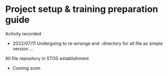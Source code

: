 # Project setup & training preparation guide

Activity recorded
- 2022/07/11 Undergoing to re-arrange and -directory for all file as simple version ...

All file repository in STOS establishment
- Coming soon

